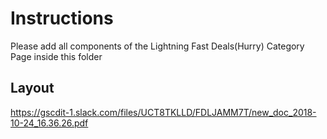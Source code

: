# Instructions
Please add all components of the Lightning Fast Deals(Hurry) Category Page inside this folder

## Layout
https://gscdit-1.slack.com/files/UCT8TKLLD/FDLJAMM7T/new_doc_2018-10-24_16.36.26.pdf
